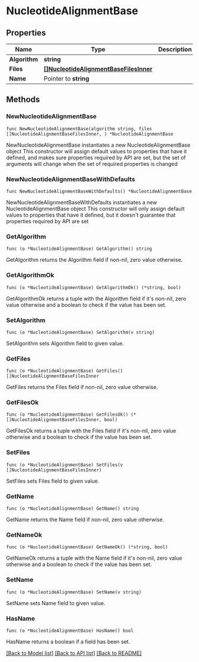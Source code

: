 # NucleotideAlignmentBase

## Properties

Name | Type | Description | Notes
------------ | ------------- | ------------- | -------------
**Algorithm** | **string** |  | 
**Files** | [**[]NucleotideAlignmentBaseFilesInner**](NucleotideAlignmentBaseFilesInner.md) |  | 
**Name** | Pointer to **string** |  | [optional] 

## Methods

### NewNucleotideAlignmentBase

`func NewNucleotideAlignmentBase(algorithm string, files []NucleotideAlignmentBaseFilesInner, ) *NucleotideAlignmentBase`

NewNucleotideAlignmentBase instantiates a new NucleotideAlignmentBase object
This constructor will assign default values to properties that have it defined,
and makes sure properties required by API are set, but the set of arguments
will change when the set of required properties is changed

### NewNucleotideAlignmentBaseWithDefaults

`func NewNucleotideAlignmentBaseWithDefaults() *NucleotideAlignmentBase`

NewNucleotideAlignmentBaseWithDefaults instantiates a new NucleotideAlignmentBase object
This constructor will only assign default values to properties that have it defined,
but it doesn't guarantee that properties required by API are set

### GetAlgorithm

`func (o *NucleotideAlignmentBase) GetAlgorithm() string`

GetAlgorithm returns the Algorithm field if non-nil, zero value otherwise.

### GetAlgorithmOk

`func (o *NucleotideAlignmentBase) GetAlgorithmOk() (*string, bool)`

GetAlgorithmOk returns a tuple with the Algorithm field if it's non-nil, zero value otherwise
and a boolean to check if the value has been set.

### SetAlgorithm

`func (o *NucleotideAlignmentBase) SetAlgorithm(v string)`

SetAlgorithm sets Algorithm field to given value.


### GetFiles

`func (o *NucleotideAlignmentBase) GetFiles() []NucleotideAlignmentBaseFilesInner`

GetFiles returns the Files field if non-nil, zero value otherwise.

### GetFilesOk

`func (o *NucleotideAlignmentBase) GetFilesOk() (*[]NucleotideAlignmentBaseFilesInner, bool)`

GetFilesOk returns a tuple with the Files field if it's non-nil, zero value otherwise
and a boolean to check if the value has been set.

### SetFiles

`func (o *NucleotideAlignmentBase) SetFiles(v []NucleotideAlignmentBaseFilesInner)`

SetFiles sets Files field to given value.


### GetName

`func (o *NucleotideAlignmentBase) GetName() string`

GetName returns the Name field if non-nil, zero value otherwise.

### GetNameOk

`func (o *NucleotideAlignmentBase) GetNameOk() (*string, bool)`

GetNameOk returns a tuple with the Name field if it's non-nil, zero value otherwise
and a boolean to check if the value has been set.

### SetName

`func (o *NucleotideAlignmentBase) SetName(v string)`

SetName sets Name field to given value.

### HasName

`func (o *NucleotideAlignmentBase) HasName() bool`

HasName returns a boolean if a field has been set.


[[Back to Model list]](../README.md#documentation-for-models) [[Back to API list]](../README.md#documentation-for-api-endpoints) [[Back to README]](../README.md)


